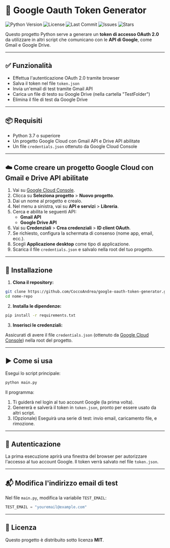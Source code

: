 
# 🔐 Google Oauth Token Generator
![Python Version](https://img.shields.io/badge/python-3.7%2B-blue) ![License](https://img.shields.io/github/license/CoccoAndrea/google-oauth-token-generator) ![Last Commit](https://img.shields.io/github/last-commit/CoccoAndrea/google-oauth-token-generator) ![Issues](https://img.shields.io/github/issues/CoccoAndrea/google-oauth-token-generator) ![Stars](https://img.shields.io/github/stars/CoccoAndrea/google-oauth-token-generator?style=social)


Questo progetto Python serve a generare un **token di accesso OAuth 2.0** da utilizzare in altri script che comunicano con le **API di Google**, come Gmail e Google Drive.

---

## ✅ Funzionalità

- Effettua l'autenticazione OAuth 2.0 tramite browser
- Salva il token nel file `token.json`
- Invia un'email di test tramite Gmail API
- Carica un file di testo su Google Drive (nella cartella "TestFolder")
- Elimina il file di test da Google Drive

---

## 📦 Requisiti

- Python 3.7 o superiore
- Un progetto Google Cloud con Gmail API e Drive API abilitate
- Un file `credentials.json` ottenuto da Google Cloud Console


---
## ☁️ Come creare un progetto Google Cloud con Gmail e Drive API abilitate

1. Vai su [Google Cloud Console](https://console.cloud.google.com/).
2. Clicca su **Seleziona progetto** > **Nuovo progetto**.
3. Dai un nome al progetto e crealo.
4. Nel menu a sinistra, vai su **API e servizi** > **Libreria**.
5. Cerca e abilita le seguenti API:
   - **Gmail API**
   - **Google Drive API**
6. Vai su **Credenziali** > **Crea credenziali** > **ID client OAuth**.
7. Se richiesto, configura la schermata di consenso (nome app, email, ecc.).
8. Scegli **Applicazione desktop** come tipo di applicazione.
9. Scarica il file `credentials.json` e salvalo nella root del tuo progetto.
---

## 🔧 Installazione

1. **Clona il repository:**

```bash
git clone https://github.com/CoccoAndrea/google-oauth-token-generator.git
cd nome-repo
```

2. **Installa le dipendenze:**

```bash
pip install -r requirements.txt
```

3. **Inserisci le credenziali:**

Assicurati di avere il file `credentials.json` (ottenuto da [Google Cloud Console](https://console.cloud.google.com/apis/credentials)) nella root del progetto.

---

## ▶️ Come si usa

Esegui lo script principale:

```bash
python main.py
```

Il programma:

1. Ti guiderà nel login al tuo account Google (la prima volta).
2. Genererà e salverà il token in `token.json`, pronto per essere usato da altri script.
3. (Opzionale) Eseguirà una serie di test: invio email, caricamento file, e rimozione.

---

## 🔐 Autenticazione

La prima esecuzione aprirà una finestra del browser per autorizzare l'accesso al tuo account Google. Il token verrà salvato nel file `token.json`.

---

## 📬 Modifica l'indirizzo email di test

Nel file `main.py`, modifica la variabile `TEST_EMAIL`:

```python
TEST_EMAIL = "youremail@example.com"
```

---

## 📄 Licenza

Questo progetto è distribuito sotto licenza **MIT**.
